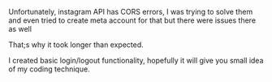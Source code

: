 Unfortunately, instagram API has CORS errors, I was trying to solve them and even tried to create meta account for that but there were issues there as well 

That;s why it took longer than expected. 

I created basic login/logout functionality, hopefully it will give you small idea of my coding technique. 